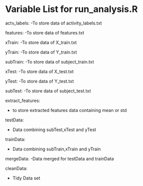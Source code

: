 # Variable List for run_analysis.R

actv_labels:
-To store data of activity_labels.txt

features:
-To store data of features.txt

xTrain:
-To store data of X_train.txt

yTrain:
-To store data of Y_train.txt

subTrain:
-To store data of subject_train.txt

xTest:
-To store data of X_test.txt

yTest:
-To store data of Y_test.txt

subTest:
-To store data of subject_test.txt

extract_features:
- to store extracted features data containing mean or std

testData:
- Data combining subTest,xTest and yTest

trainData:
- Data combining subTrain,xTrain and yTrain

mergeData:
-Data merged for testData and trainData

cleanData:
- Tidy Data set
